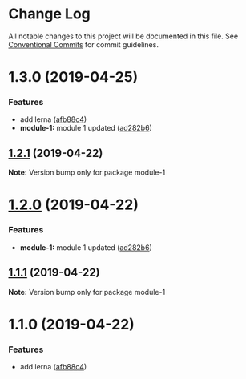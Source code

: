 # Change Log

All notable changes to this project will be documented in this file.
See [Conventional Commits](https://conventionalcommits.org) for commit guidelines.

# 1.3.0 (2019-04-25)


### Features

* add lerna ([afb88c4](https://github.com/wix-private/lerna-version-ci-playground/commit/afb88c4))
* **module-1:** module 1 updated ([ad282b6](https://github.com/wix-private/lerna-version-ci-playground/commit/ad282b6))





## [1.2.1](https://github.com/wix-private/lerna-version-ci-playground/compare/module-1@1.2.0...module-1@1.2.1) (2019-04-22)

**Note:** Version bump only for package module-1





# [1.2.0](https://github.com/wix-private/lerna-version-ci-playground/compare/module-1@1.1.1...module-1@1.2.0) (2019-04-22)


### Features

* **module-1:** module 1 updated ([ad282b6](https://github.com/wix-private/lerna-version-ci-playground/commit/ad282b6))





## [1.1.1](https://github.com/wix-private/lerna-version-ci-playground/compare/module-1@1.1.0...module-1@1.1.1) (2019-04-22)

**Note:** Version bump only for package module-1





# 1.1.0 (2019-04-22)


### Features

* add lerna ([afb88c4](https://github.com/wix-private/lerna-version-ci-playground/commit/afb88c4))
